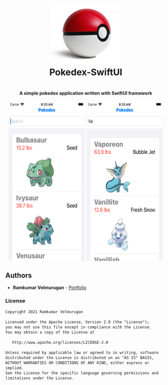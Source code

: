 <h1 align="center" style="text-align: center; padding-bottom: 20px;">
  <br>
 <img src="https://github.com/spkdroid/Pokedex-SwiftUI/blob/master/screenshot/Readme.jpeg" alt="Pokedex" width="220"/>
  <br>
  Pokedex-SwiftUI
  <br>
</h1>

<h4 align="center">A simple pokedex application written with SwiftUI framework</h4>

<p align="center">
  <img src="https://github.com/spkdroid/Pokedex-SwiftUI/blob/master/screenshot/1.png" height=500 width=240/>
  <img src="https://github.com/spkdroid/Pokedex-SwiftUI/blob/master/screenshot/2.png" height=500 width=240/> 
</p>

## Authors

* **Ramkumar Velmurugan** - <a href="http://www.spkdroid.com/CV/">Portfolio</a>

### License
    Copyright 2021 Ramkumar Velmurugan

    Licensed under the Apache License, Version 2.0 (the "License");
    you may not use this file except in compliance with the License.
    You may obtain a copy of the License at

       http://www.apache.org/licenses/LICENSE-2.0

    Unless required by applicable law or agreed to in writing, software
    distributed under the License is distributed on an "AS IS" BASIS,
    WITHOUT WARRANTIES OR CONDITIONS OF ANY KIND, either express or implied.
    See the License for the specific language governing permissions and
    limitations under the License.
